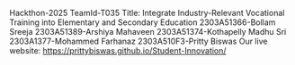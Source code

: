 Hackthon-2025
TeamId-T035
Title: Integrate Industry-Relevant Vocational Training into Elementary and Secondary Education 
2303A51366-Bollam Sreeja
2303A51389-Arshiya Mahaveen
2303A51374-Kothapelly Madhu Sri
2303A1377-Mohammed Farhanaz
2303A510F3-Pritty Biswas
Our live website:
https://prittybiswas.github.io/Student-Innovation/

